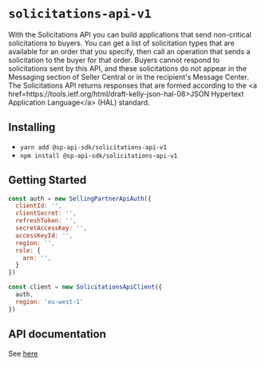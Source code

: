 # `solicitations-api-v1`

With the Solicitations API you can build applications that send non-critical solicitations to buyers. You can get a list of solicitation types that are available for an order that you specify, then call an operation that sends a solicitation to the buyer for that order. Buyers cannot respond to solicitations sent by this API, and these solicitations do not appear in the Messaging section of Seller Central or in the recipient&#39;s Message Center. The Solicitations API returns responses that are formed according to the &lt;a href&#x3D;https:&#x2F;&#x2F;tools.ietf.org&#x2F;html&#x2F;draft-kelly-json-hal-08&gt;JSON Hypertext Application Language&lt;&#x2F;a&gt; (HAL) standard.

## Installing

* `yarn add @sp-api-sdk/solicitations-api-v1`
* `npm install @sp-api-sdk/solicitations-api-v1`

## Getting Started

```javascript
const auth = new SellingPartnerApiAuth({
  clientId: '',
  clientSecret: '',
  refreshToken: '',
  secretAccessKey: '',
  accessKeyId: '',
  region: '',
  role: {
    arn: '',
  }
})

const client = new SolicitationsApiClient({
  auth,
  region: 'eu-west-1'
})
```

## API documentation

See [here](https://github.com/amzn/selling-partner-api-docs/tree/main/references/solicitations-api/solicitations.md)
